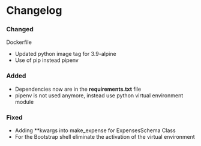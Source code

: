# Changelog

### Changed

Dockerfile 

 - Updated python image tag for 3.9-alpine
 -  Use of pip instead pipenv

### Added

 - Dependencies now are in the **requirements.txt** file
 - pipenv is not used anymore, instead use python virtual environment module

### Fixed

 - Adding **kwargs into make_expense for ExpensesSchema Class
 - For the Bootstrap shell eliminate the activation of the virtual environment
